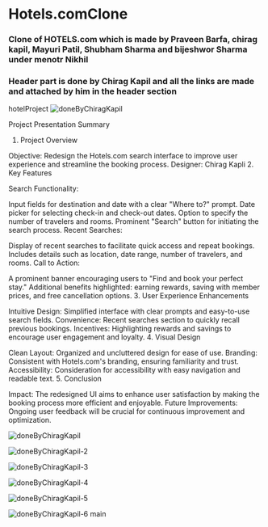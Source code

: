 # Hotels.comClone

### Clone of HOTELS.com which is made by Praveen Barfa, chirag kapil, Mayuri Patil, Shubham Sharma and bijeshwor Sharma under menotr Nikhil ###

### Header part is done by Chirag Kapil and all the links are made and attached by him in the header section ###
 hotelProject
![doneByChiragKapil](https://github.com/ChiragKapil03/Hotels.comClone/assets/156374521/1082c863-b697-4f00-a46c-ba2991dc0994)


Project Presentation Summary

1. Project Overview

Objective: Redesign the Hotels.com search interface to improve user experience and streamline the booking process.
Designer: Chirag Kapli
2. Key Features

Search Functionality:

Input fields for destination and date with a clear "Where to?" prompt.
Date picker for selecting check-in and check-out dates.
Option to specify the number of travelers and rooms.
Prominent "Search" button for initiating the search process.
Recent Searches:

Display of recent searches to facilitate quick access and repeat bookings.
Includes details such as location, date range, number of travelers, and rooms.
Call to Action:

A prominent banner encouraging users to "Find and book your perfect stay."
Additional benefits highlighted: earning rewards, saving with member prices, and free cancellation options.
3. User Experience Enhancements

Intuitive Design: Simplified interface with clear prompts and easy-to-use search fields.
Convenience: Recent searches section to quickly recall previous bookings.
Incentives: Highlighting rewards and savings to encourage user engagement and loyalty.
4. Visual Design

Clean Layout: Organized and uncluttered design for ease of use.
Branding: Consistent with Hotels.com's branding, ensuring familiarity and trust.
Accessibility: Consideration for accessibility with easy navigation and readable text.
5. Conclusion

Impact: The redesigned UI aims to enhance user satisfaction by making the booking process more efficient and enjoyable.
Future Improvements: Ongoing user feedback will be crucial for continuous improvement and optimization.

![doneByChiragKapil](https://github.com/ChiragKapil03/Hotels.comClone/assets/156374521/b986abba-9eea-4d89-b5af-6293ed59a4a4)

![doneByChiragKapil-2](https://github.com/ChiragKapil03/Hotels.comClone/assets/156374521/97371307-ec54-4ee6-9c27-0b83a409b473)

![doneByChiragKapil-3](https://github.com/ChiragKapil03/Hotels.comClone/assets/156374521/ab7904c2-843f-4d24-ae3d-b674ae937527)

![doneByChiragKapil-4](https://github.com/ChiragKapil03/Hotels.comClone/assets/156374521/d596ffaf-493e-4829-84a6-6faa2f82137e)

![doneByChiragKapil-5](https://github.com/ChiragKapil03/Hotels.comClone/assets/156374521/5f38ac5a-8a16-4377-9fe9-cd581c77421d)

![doneByChiragKapil-6](https://github.com/ChiragKapil03/Hotels.comClone/assets/156374521/7c63d45a-19d4-46d0-99cc-9633fefb4f2d)
 main

